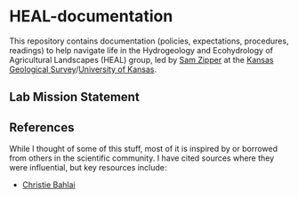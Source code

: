 # HEAL-documentation
This repository contains documentation (policies, expectations, procedures, readings) to help navigate life in the Hydrogeology and Ecohydrology of Agricultural Landscapes (HEAL) group, led by [Sam Zipper](https://samzipper.weebly.com) at the [Kansas Geological Survey](http://www.kgs.ku.edu/)/[University of Kansas](https://ku.edu/).

## Lab Mission Statement

## References
While I thought of some of this stuff, most of it is inspired by or borrowed from others in the scientific community. I have cited sources where they were influential, but key resources include:
 - [Christie Bahlai](https://github.com/BahlaiLab/Policies)
